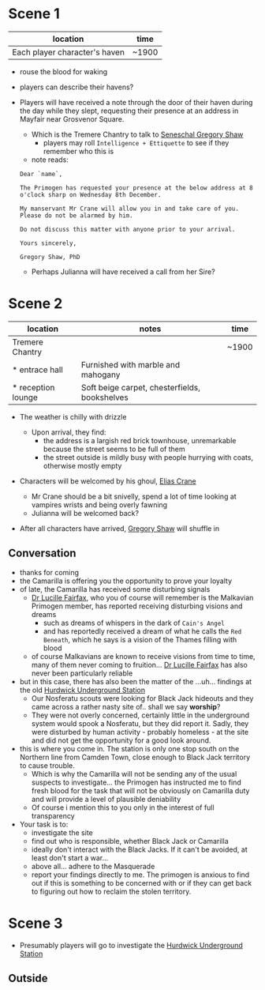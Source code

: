 # Scene 1

| location | time |
| ---------------------------- | ------ |
| Each player character's haven | ~1900 |

* rouse the blood for waking

* players can describe their havens?

* Players will have received a note through the door of their haven during the day while they slept, requesting their presence at an address in Mayfair near Grosvenor Square.
    * Which is the Tremere Chantry to talk to [Seneschal Gregory Shaw ](../3-characters/seneschal-gregory-shaw.md)
        * players may roll `Intelligence + Ettiquette` to see if they remember who this is
    * note reads:

    ```
    Dear `name`,

    The Primogen has requested your presence at the below address at 8 o'clock sharp on Wednesday 8th December.

    My manservant Mr Crane will allow you in and take care of you. Please do not be alarmed by him.

    Do not discuss this matter with anyone prior to your arrival.

    Yours sincerely,

    Gregory Shaw, PhD
    ```

  * Perhaps Julianna will have received a call from her Sire?

# Scene 2

| location | notes | time |
| ---------------------------- | --------------------- | ------ |
| Tremere Chantry |  | ~1900 |
|   * entrace hall | Furnished with marble and mahogany| |
|   * reception lounge | Soft beige carpet, chesterfields, bookshelves | |

* The weather is chilly with drizzle
  * Upon arrival, they find:
    * the address is a largish red brick townhouse, unremarkable because the street seems to be full of them
    * the street outside is mildly busy with people hurrying with coats, otherwise mostly empty

* Characters will be welcomed by his ghoul, [Elias Crane](../3-characters/ghoul-elias-crane)
  * Mr Crane should be a bit snivelly, spend a lot of time looking at vampires wrists and being overly fawning
  * Julianna will be welcomed back?

* After all characters have arrived, [Gregory Shaw](../3-characters/seneschal-gregory-shaw.md) will shuffle in

## Conversation

* thanks for coming
* the Camarilla is offering you the opportunity to prove your loyalty
* of late, the Camarilla has received some disturbing signals
    * [Dr Lucille Fairfax](../3-characters/camarilla.md), who you of course will remember is the Malkavian Primogen member, has reported receiving disturbing visions and dreams
        * such as dreams of whispers in the dark of `Cain's Angel`
        * and has reportedly received a dream of what he calls the `Red Beneath`, which he says is a vision of the Thames filling with blood
    * of course Malkavians are known to receive visions from time to time, many of them never coming to fruition... [Dr Lucille Fairfax](../3-characters/camarilla.md) has also never been particularly reliable
* but in this case, there has also been the matter of the ...uh... findings at the old [Hurdwick Underground Station](../2-locations/hurdwick-underground-station.md)
    * Our Nosferatu scouts were looking for Black Jack hideouts and they came across a rather nasty site of.. shall we say **worship**?
    * They were not overly concerned, certainly little in the underground system would spook a Nosferatu, but they did report it. Sadly, they were disturbed by human activity - probably homeless - at the site and did not get the opportunity for a good look around.
* this is where you come in. The station is only one stop south on the Northern line from Camden Town, close enough to Black Jack territory to cause trouble.
    * Which is why the Camarilla will not be sending any of the usual suspects to investigate... the Primogen has instructed me to find fresh blood for the task that will not be obviously on Camarilla duty and will provide a level of plausible deniability
    * Of course i mention this to you only in the interest of full transparency
* Your task is to:
    * investigate the site
    * find out who is responsible, whether Black Jack or Camarilla 
    * ideally don't interact with the Black Jacks. If it can't be avoided, at least don't start a war...
    * above all... adhere to the Masquerade
    * report your findings directly to me. The primogen is anxious to find out if this is something to be concerned with or if they can get back to figuring out how to reclaim the stolen territory.

# Scene 3

* Presumably players will go to investigate the [Hurdwick Underground Station](../2-locations/hurdwick-underground-station.md)

## Outside




